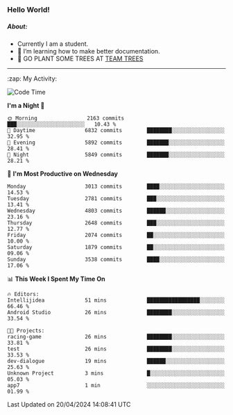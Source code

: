 ### Hello World!

##### About:
- Currently I am a student.
- 🌱 I’m learning how to make better documentation.
- 🌱 GO PLANT SOME TREES AT [TEAM TREES](https://teamtrees.org/)

---
  <summary>:zap: My Activity:</summary>
  
<!--START_SECTION:waka-->
![Code Time](http://img.shields.io/badge/Code%20Time-1%2C315%20hrs%2024%20mins-blue)

**I'm a Night 🦉** 

```text
🌞 Morning                2163 commits        ███░░░░░░░░░░░░░░░░░░░░░░   10.43 % 
🌆 Daytime                6832 commits        ████████░░░░░░░░░░░░░░░░░   32.95 % 
🌃 Evening                5892 commits        ███████░░░░░░░░░░░░░░░░░░   28.41 % 
🌙 Night                  5849 commits        ███████░░░░░░░░░░░░░░░░░░   28.21 % 
```
📅 **I'm Most Productive on Wednesday** 

```text
Monday                   3013 commits        ████░░░░░░░░░░░░░░░░░░░░░   14.53 % 
Tuesday                  2781 commits        ███░░░░░░░░░░░░░░░░░░░░░░   13.41 % 
Wednesday                4803 commits        ██████░░░░░░░░░░░░░░░░░░░   23.16 % 
Thursday                 2648 commits        ███░░░░░░░░░░░░░░░░░░░░░░   12.77 % 
Friday                   2074 commits        ██░░░░░░░░░░░░░░░░░░░░░░░   10.00 % 
Saturday                 1879 commits        ██░░░░░░░░░░░░░░░░░░░░░░░   09.06 % 
Sunday                   3538 commits        ████░░░░░░░░░░░░░░░░░░░░░   17.06 % 
```


📊 **This Week I Spent My Time On** 

```text
🔥 Editors: 
Intellijidea             51 mins             █████████████████░░░░░░░░   66.46 % 
Android Studio           26 mins             ████████░░░░░░░░░░░░░░░░░   33.54 % 

🐱‍💻 Projects: 
racing-game              26 mins             ████████░░░░░░░░░░░░░░░░░   33.81 % 
test                     26 mins             ████████░░░░░░░░░░░░░░░░░   33.53 % 
dev-dialogue             19 mins             ██████░░░░░░░░░░░░░░░░░░░   25.63 % 
Unknown Project          3 mins              █░░░░░░░░░░░░░░░░░░░░░░░░   05.03 % 
app7                     1 min               ░░░░░░░░░░░░░░░░░░░░░░░░░   01.99 % 
```


 Last Updated on 20/04/2024 14:08:41 UTC
<!--END_SECTION:waka-->
